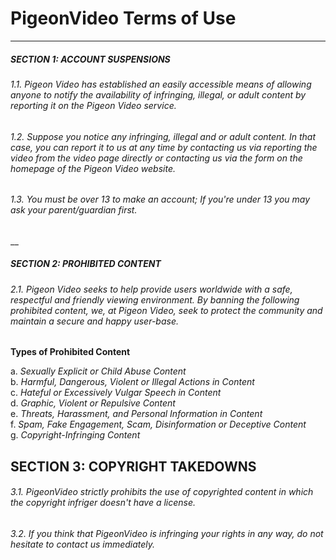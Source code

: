 # PigeonVideo Terms of Use
___
##### SECTION 1: ACCOUNT SUSPENSIONS
###### 1.1. Pigeon Video has established an easily accessible means of allowing anyone to notify the availability of infringing, illegal, or adult content by reporting it on the Pigeon Video service.
###### 1.2. Suppose you notice any infringing, illegal and or adult content. In that case, you can report it to us at any time by contacting us via reporting the video from the video page directly or contacting us via the form on the homepage of the Pigeon Video website.
###### 1.3. You must be over 13 to make an account; If you're under 13 you may ask your parent/guardian first.
__
##### SECTION 2: PROHIBITED CONTENT
###### 2.1. Pigeon Video seeks to help provide users worldwide with a safe, respectful and friendly viewing environment. By banning the following prohibited content, we, at Pigeon Video, seek to protect the community and maintain a secure and happy user-base.

**Types of Prohibited Content**

a. *Sexually Explicit or Child Abuse Content*<br>
b. *Harmful, Dangerous, Violent or Illegal Actions in Content*<br>
c. *Hateful or Excessively Vulgar Speech in Content*<br>
d. *Graphic, Violent or Repulsive Content*<br>
e. *Threats, Harassment, and Personal Information in Content*<br>
f. *Spam, Fake Engagement, Scam, Disinformation or Deceptive Content*<br>
g. *Copyright-Infringing Content*


## SECTION 3: COPYRIGHT TAKEDOWNS
###### 3.1. PigeonVideo strictly prohibits the use of copyrighted content in which the copyright infriger doesn't have a license.
###### 3.2. If you think that PigeonVideo is infringing your rights in any way, do not hesitate to contact us immediately.
